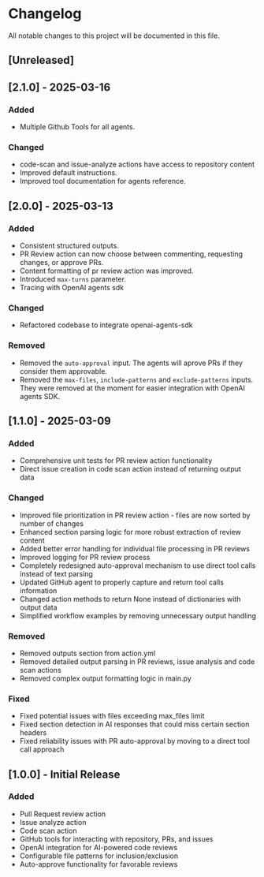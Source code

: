 # Changelog

All notable changes to this project will be documented in this file.

## [Unreleased]

## [2.1.0] - 2025-03-16

### Added
- Multiple Github Tools for all agents.

### Changed
- code-scan and issue-analyze actions have access to repository content
- Improved default instructions.
- Improved tool documentation for agents reference.

## [2.0.0] - 2025-03-13

### Added
- Consistent structured outputs.
- PR Review action can now choose between commenting, requesting changes, or approve PRs.
- Content formatting of pr review action was improved.
- Introduced `max-turns` parameter.
- Tracing with OpenAI agents sdk

### Changed
- Refactored codebase to integrate openai-agents-sdk

### Removed
- Removed the `auto-approval` input. The agents will aprove PRs if they consider them approvable.
- Removed the `max-files`, `include-patterns` and `exclude-patterns` inputs. They were removed at the moment for easier integration with OpenAI agents SDK.

## [1.1.0] - 2025-03-09

### Added
- Comprehensive unit tests for PR review action functionality
- Direct issue creation in code scan action instead of returning output data

### Changed
- Improved file prioritization in PR review action - files are now sorted by number of changes
- Enhanced section parsing logic for more robust extraction of review content
- Added better error handling for individual file processing in PR reviews
- Improved logging for PR review process
- Completely redesigned auto-approval mechanism to use direct tool calls instead of text parsing
- Updated GitHub agent to properly capture and return tool calls information
- Changed action methods to return None instead of dictionaries with output data
- Simplified workflow examples by removing unnecessary output handling

### Removed
- Removed outputs section from action.yml
- Removed detailed output parsing in PR reviews, issue analysis and code scan actions
- Removed complex output formatting logic in main.py

### Fixed
- Fixed potential issues with files exceeding max_files limit
- Fixed section detection in AI responses that could miss certain section headers
- Fixed reliability issues with PR auto-approval by moving to a direct tool call approach

## [1.0.0] - Initial Release

### Added
- Pull Request review action
- Issue analyze action
- Code scan action
- GitHub tools for interacting with repository, PRs, and issues
- OpenAI integration for AI-powered code reviews
- Configurable file patterns for inclusion/exclusion
- Auto-approve functionality for favorable reviews